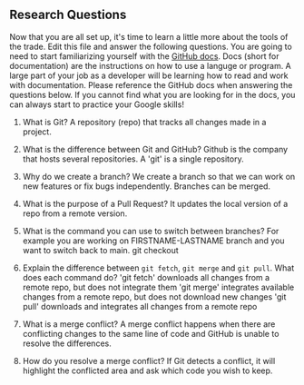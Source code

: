 ## Research Questions 

Now that you are all set up, it's time to learn a little more about the tools of the trade. Edit this file and answer the following questions. You are going to need to start familiarizing yourself with the [GitHub docs](https://docs.github.com/en). Docs (short for documentation) are the instructions on how to use a languge or program. A large part of your job as a developer will be learning how to read and work with documentation. Please reference the GitHub docs when answering the questions below. If you cannot find what you are looking for in the docs, you can always start to practice your Google skills!

1. What is Git?
    A repository (repo) that tracks all changes made in a project.

2. What is the difference between Git and GitHub?
    Github is the company that hosts several repositories. A 'git' is a single repository.
    
3. Why do we create a branch? 
    We create a branch so that we can work on new features or fix bugs independently. Branches can be merged.

4. What is the purpose of a Pull Request?
    It updates the local version of a repo from a remote version.

5. What is the command you can use to switch between branches? For example you are working on FIRSTNAME-LASTNAME branch and you want to switch back to main.
    git checkout

6. Explain the difference between `git fetch`, `git merge` and `git pull`. What does each command do?
    'git fetch' downloads all changes from a remote repo, but does not integrate them
    'git merge' integrates available changes from a remote repo, but does not download new changes
    'git pull' downloads and integrates all changes from a remote repo
   
7. What is a merge conflict?
    A merge conflict happens when there are conflicting changes to the same line of code and GitHub is unable to resolve the differences. 

8. How do you resolve a merge conflict?
    If Git detects a conflict, it will highlight the conflicted area and ask which code you wish to keep.

